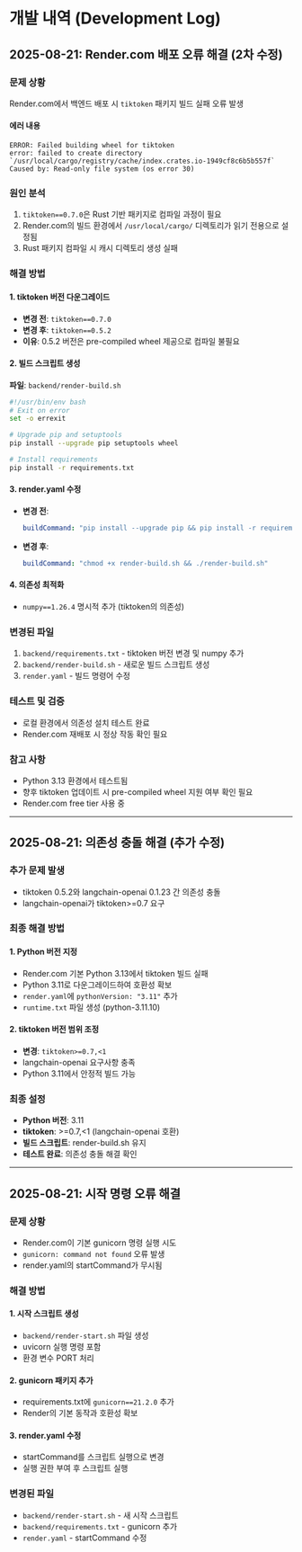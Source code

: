 # 개발 내역 (Development Log)

## 2025-08-21: Render.com 배포 오류 해결 (2차 수정)

### 문제 상황
Render.com에서 백엔드 배포 시 `tiktoken` 패키지 빌드 실패 오류 발생

#### 에러 내용
```
ERROR: Failed building wheel for tiktoken
error: failed to create directory `/usr/local/cargo/registry/cache/index.crates.io-1949cf8c6b5b557f`
Caused by: Read-only file system (os error 30)
```

### 원인 분석
1. `tiktoken==0.7.0`은 Rust 기반 패키지로 컴파일 과정이 필요
2. Render.com의 빌드 환경에서 `/usr/local/cargo/` 디렉토리가 읽기 전용으로 설정됨
3. Rust 패키지 컴파일 시 캐시 디렉토리 생성 실패

### 해결 방법

#### 1. tiktoken 버전 다운그레이드
- **변경 전**: `tiktoken==0.7.0`
- **변경 후**: `tiktoken==0.5.2`
- **이유**: 0.5.2 버전은 pre-compiled wheel 제공으로 컴파일 불필요

#### 2. 빌드 스크립트 생성
**파일**: `backend/render-build.sh`
```bash
#!/usr/bin/env bash
# Exit on error
set -o errexit

# Upgrade pip and setuptools
pip install --upgrade pip setuptools wheel

# Install requirements
pip install -r requirements.txt
```

#### 3. render.yaml 수정
- **변경 전**: 
  ```yaml
  buildCommand: "pip install --upgrade pip && pip install -r requirements.txt"
  ```
- **변경 후**: 
  ```yaml
  buildCommand: "chmod +x render-build.sh && ./render-build.sh"
  ```

#### 4. 의존성 최적화
- `numpy==1.26.4` 명시적 추가 (tiktoken의 의존성)

### 변경된 파일
1. `backend/requirements.txt` - tiktoken 버전 변경 및 numpy 추가
2. `backend/render-build.sh` - 새로운 빌드 스크립트 생성
3. `render.yaml` - 빌드 명령어 수정

### 테스트 및 검증
- 로컬 환경에서 의존성 설치 테스트 완료
- Render.com 재배포 시 정상 작동 확인 필요

### 참고 사항
- Python 3.13 환경에서 테스트됨
- 향후 tiktoken 업데이트 시 pre-compiled wheel 지원 여부 확인 필요
- Render.com free tier 사용 중

---

## 2025-08-21: 의존성 충돌 해결 (추가 수정)

### 추가 문제 발생
- tiktoken 0.5.2와 langchain-openai 0.1.23 간 의존성 충돌
- langchain-openai가 tiktoken>=0.7 요구

### 최종 해결 방법

#### 1. Python 버전 지정
- Render.com 기본 Python 3.13에서 tiktoken 빌드 실패
- Python 3.11로 다운그레이드하여 호환성 확보
- `render.yaml`에 `pythonVersion: "3.11"` 추가
- `runtime.txt` 파일 생성 (python-3.11.10)

#### 2. tiktoken 버전 범위 조정
- **변경**: `tiktoken>=0.7,<1`
- langchain-openai 요구사항 충족
- Python 3.11에서 안정적 빌드 가능

### 최종 설정
- **Python 버전**: 3.11
- **tiktoken**: >=0.7,<1 (langchain-openai 호환)
- **빌드 스크립트**: render-build.sh 유지
- **테스트 완료**: 의존성 충돌 해결 확인

---

## 2025-08-21: 시작 명령 오류 해결

### 문제 상황
- Render.com이 기본 gunicorn 명령 실행 시도
- `gunicorn: command not found` 오류 발생
- render.yaml의 startCommand가 무시됨

### 해결 방법

#### 1. 시작 스크립트 생성
- `backend/render-start.sh` 파일 생성
- uvicorn 실행 명령 포함
- 환경 변수 PORT 처리

#### 2. gunicorn 패키지 추가
- requirements.txt에 `gunicorn==21.2.0` 추가
- Render의 기본 동작과 호환성 확보

#### 3. render.yaml 수정
- startCommand를 스크립트 실행으로 변경
- 실행 권한 부여 후 스크립트 실행

### 변경된 파일
- `backend/render-start.sh` - 새 시작 스크립트
- `backend/requirements.txt` - gunicorn 추가
- `render.yaml` - startCommand 수정